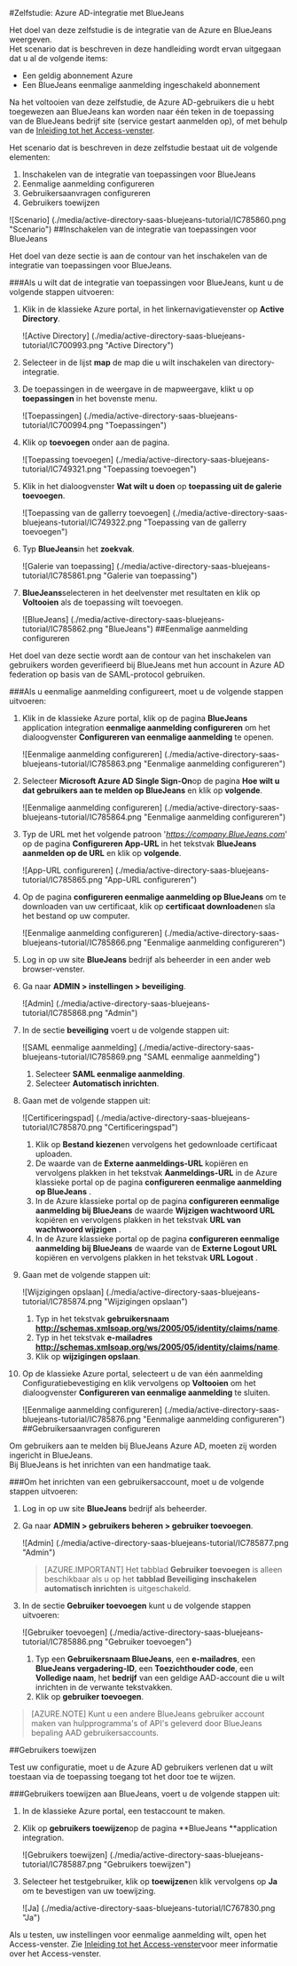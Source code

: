 <properties 
    pageTitle="Zelfstudie: Azure Active Directory-integratie met BlueJeans | Microsoft Azure" 
    description="Meer informatie over het BlueJeans met Azure Active Directory gebruiken voor het inschakelen van eenmalige aanmelding, geautomatiseerde provisioning en meer!" 
    services="active-directory" 
    authors="jeevansd"  
    documentationCenter="na" 
    manager="femila"/>
<tags 
    ms.service="active-directory" 
    ms.devlang="na" 
    ms.topic="article" 
    ms.tgt_pltfrm="na" 
    ms.workload="identity" 
    ms.date="09/29/2016" 
    ms.author="jeedes" />

#<a name="tutorial-azure-ad-integration-with-bluejeans"></a>Zelfstudie: Azure AD-integratie met BlueJeans

Het doel van deze zelfstudie is de integratie van de Azure en BlueJeans weergeven.  
Het scenario dat is beschreven in deze handleiding wordt ervan uitgegaan dat u al de volgende items:

-   Een geldig abonnement Azure
-   Een BlueJeans eenmalige aanmelding ingeschakeld abonnement

Na het voltooien van deze zelfstudie, de Azure AD-gebruikers die u hebt toegewezen aan BlueJeans kan worden naar één teken in de toepassing van de BlueJeans bedrijf site (service gestart aanmelden op), of met behulp van de [Inleiding tot het Access-venster](active-directory-saas-access-panel-introduction.md).

Het scenario dat is beschreven in deze zelfstudie bestaat uit de volgende elementen:

1.  Inschakelen van de integratie van toepassingen voor BlueJeans
2.  Eenmalige aanmelding configureren
3.  Gebruikersaanvragen configureren
4.  Gebruikers toewijzen

![Scenario] (./media/active-directory-saas-bluejeans-tutorial/IC785860.png "Scenario")
##<a name="enabling-the-application-integration-for-bluejeans"></a>Inschakelen van de integratie van toepassingen voor BlueJeans

Het doel van deze sectie is aan de contour van het inschakelen van de integratie van toepassingen voor BlueJeans.

###<a name="to-enable-the-application-integration-for-bluejeans-perform-the-following-steps"></a>Als u wilt dat de integratie van toepassingen voor BlueJeans, kunt u de volgende stappen uitvoeren:

1.  Klik in de klassieke Azure portal, in het linkernavigatievenster op **Active Directory**.

    ![Active Directory] (./media/active-directory-saas-bluejeans-tutorial/IC700993.png "Active Directory")

2.  Selecteer in de lijst **map** de map die u wilt inschakelen van directory-integratie.

3.  De toepassingen in de weergave in de mapweergave, klikt u op **toepassingen** in het bovenste menu.

    ![Toepassingen] (./media/active-directory-saas-bluejeans-tutorial/IC700994.png "Toepassingen")

4.  Klik op **toevoegen** onder aan de pagina.

    ![Toepassing toevoegen] (./media/active-directory-saas-bluejeans-tutorial/IC749321.png "Toepassing toevoegen")

5.  Klik in het dialoogvenster **Wat wilt u doen** op **toepassing uit de galerie toevoegen**.

    ![Toepassing van de gallerry toevoegen] (./media/active-directory-saas-bluejeans-tutorial/IC749322.png "Toepassing van de gallerry toevoegen")

6.  Typ **BlueJeans**in het **zoekvak**.

    ![Galerie van toepassing] (./media/active-directory-saas-bluejeans-tutorial/IC785861.png "Galerie van toepassing")

7.  **BlueJeans**selecteren in het deelvenster met resultaten en klik op **Voltooien** als de toepassing wilt toevoegen.

    ![BlueJeans] (./media/active-directory-saas-bluejeans-tutorial/IC785862.png "BlueJeans")
##<a name="configuring-single-sign-on"></a>Eenmalige aanmelding configureren

Het doel van deze sectie wordt aan de contour van het inschakelen van gebruikers worden geverifieerd bij BlueJeans met hun account in Azure AD federation op basis van de SAML-protocol gebruiken.

###<a name="to-configure-single-sign-on-perform-the-following-steps"></a>Als u eenmalige aanmelding configureert, moet u de volgende stappen uitvoeren:

1.  Klik in de klassieke Azure portal, klik op de pagina **BlueJeans** application integration **eenmalige aanmelding configureren** om het dialoogvenster **Configureren van eenmalige aanmelding** te openen.

    ![Eenmalige aanmelding configureren] (./media/active-directory-saas-bluejeans-tutorial/IC785863.png "Eenmalige aanmelding configureren")

2.  Selecteer **Microsoft Azure AD Single Sign-On**op de pagina **Hoe wilt u dat gebruikers aan te melden op BlueJeans** en klik op **volgende**.

    ![Eenmalige aanmelding configureren] (./media/active-directory-saas-bluejeans-tutorial/IC785864.png "Eenmalige aanmelding configureren")

3.  Typ de URL met het volgende patroon '*https://company.BlueJeans.com*' op de pagina **Configureren App-URL** in het tekstvak **BlueJeans aanmelden op de URL** en klik op **volgende**.

    ![App-URL configureren] (./media/active-directory-saas-bluejeans-tutorial/IC785865.png "App-URL configureren")

4.  Op de pagina **configureren eenmalige aanmelding op BlueJeans** om te downloaden van uw certificaat, klik op **certificaat downloaden**en sla het bestand op uw computer.

    ![Eenmalige aanmelding configureren] (./media/active-directory-saas-bluejeans-tutorial/IC785866.png "Eenmalige aanmelding configureren")

5.  Log in op uw site **BlueJeans** bedrijf als beheerder in een ander web browser-venster.

6.  Ga naar **ADMIN \> instellingen \> beveiliging**.

    ![Admin] (./media/active-directory-saas-bluejeans-tutorial/IC785868.png "Admin")

7.  In de sectie **beveiliging** voert u de volgende stappen uit:

    ![SAML eenmalige aanmelding] (./media/active-directory-saas-bluejeans-tutorial/IC785869.png "SAML eenmalige aanmelding")

    1.  Selecteer **SAML eenmalige aanmelding**.
    2.  Selecteer **Automatisch inrichten**.

8.  Gaan met de volgende stappen uit:

    ![Certificeringspad] (./media/active-directory-saas-bluejeans-tutorial/IC785870.png "Certificeringspad")

    1.  Klik op **Bestand kiezen**en vervolgens het gedownloade certificaat uploaden.
    2.  De waarde van de **Externe aanmeldings-URL** kopiëren en vervolgens plakken in het tekstvak **Aanmeldings-URL** in de Azure klassieke portal op de pagina **configureren eenmalige aanmelding op BlueJeans** .
    3.  In de Azure klassieke portal op de pagina **configureren eenmalige aanmelding bij BlueJeans** de waarde **Wijzigen wachtwoord URL** kopiëren en vervolgens plakken in het tekstvak **URL van wachtwoord wijzigen** .
    4.  In de Azure klassieke portal op de pagina **configureren eenmalige aanmelding bij BlueJeans** de waarde van de **Externe Logout URL** kopiëren en vervolgens plakken in het tekstvak **URL Logout** .

9.  Gaan met de volgende stappen uit:

    ![Wijzigingen opslaan] (./media/active-directory-saas-bluejeans-tutorial/IC785874.png "Wijzigingen opslaan")

    1.  Typ in het tekstvak **gebruikersnaam** **http://schemas.xmlsoap.org/ws/2005/05/identity/claims/name**.
    2.  Typ in het tekstvak **e-mailadres** **http://schemas.xmlsoap.org/ws/2005/05/identity/claims/name**.
    3.  Klik op **wijzigingen opslaan**.

10. Op de klassieke Azure portal, selecteert u de van één aanmelding Configuratiebevestiging en klik vervolgens op **Voltooien** om het dialoogvenster **Configureren van eenmalige aanmelding** te sluiten.

    ![Eenmalige aanmelding configureren] (./media/active-directory-saas-bluejeans-tutorial/IC785876.png "Eenmalige aanmelding configureren")
##<a name="configuring-user-provisioning"></a>Gebruikersaanvragen configureren

Om gebruikers aan te melden bij BlueJeans Azure AD, moeten zij worden ingericht in BlueJeans.  
Bij BlueJeans is het inrichten van een handmatige taak.

###<a name="to-provision-a-user-accounts-perform-the-following-steps"></a>Om het inrichten van een gebruikersaccount, moet u de volgende stappen uitvoeren:

1.  Log in op uw site **BlueJeans** bedrijf als beheerder.

2.  Ga naar **ADMIN \> gebruikers beheren \> gebruiker toevoegen**.

    ![Admin] (./media/active-directory-saas-bluejeans-tutorial/IC785877.png "Admin")

    >[AZURE.IMPORTANT] Het tabblad **Gebruiker toevoegen** is alleen beschikbaar als u op het **tabblad Beveiliging** **inschakelen automatisch inrichten** is uitgeschakeld.

3.  In de sectie **Gebruiker toevoegen** kunt u de volgende stappen uitvoeren:

    ![Gebruiker toevoegen] (./media/active-directory-saas-bluejeans-tutorial/IC785886.png "Gebruiker toevoegen")

    1.  Typ een **Gebruikersnaam BlueJeans**, een **e-mailadres**, een **BlueJeans vergadering-ID**, een **Toezichthouder code**, een **Volledige naam**, het **bedrijf** van een geldige AAD-account die u wilt inrichten in de verwante tekstvakken.
    2.  Klik op **gebruiker toevoegen**.

>[AZURE.NOTE] Kunt u een andere BlueJeans gebruiker account maken van hulpprogramma's of API's geleverd door BlueJeans bepaling AAD gebruikersaccounts.

##<a name="assigning-users"></a>Gebruikers toewijzen

Test uw configuratie, moet u de Azure AD gebruikers verlenen dat u wilt toestaan via de toepassing toegang tot het door toe te wijzen.

###<a name="to-assign-users-to-bluejeans-perform-the-following-steps"></a>Gebruikers toewijzen aan BlueJeans, voert u de volgende stappen uit:

1.  In de klassieke Azure portal, een testaccount te maken.

2.  Klik op **gebruikers toewijzen**op de pagina **BlueJeans **application integration.

    ![Gebruikers toewijzen] (./media/active-directory-saas-bluejeans-tutorial/IC785887.png "Gebruikers toewijzen")

3.  Selecteer het testgebruiker, klik op **toewijzen**en klik vervolgens op **Ja** om te bevestigen van uw toewijzing.

    ![Ja] (./media/active-directory-saas-bluejeans-tutorial/IC767830.png "Ja")

Als u testen, uw instellingen voor eenmalige aanmelding wilt, open het Access-venster. Zie [Inleiding tot het Access-venster](active-directory-saas-access-panel-introduction.md)voor meer informatie over het Access-venster.

